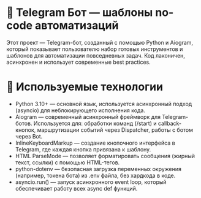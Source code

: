 # 🤖 Telegram Бот — шаблоны no-code автоматизаций

Этот проект — Telegram-бот, созданный с помощью Python и Aiogram, который показывает пользователю набор готовых инструментов и шаблонов для автоматизации повседневных задач. Код лаконичен, асинхронен и использует современные best practices.


# 🧰 Используемые технологии

- Python 3.10+ — основной язык, используется асинхронный подход (asyncio) для неблокирующего исполнения кода.
- Aiogram — современный асинхронный фреймворк для Telegram-ботов. Используется для: обработки команд (/start) и callback-кнопок, маршрутизации событий через Dispatcher, работы с ботом через Bot.
- InlineKeyboardMarkup — создание кнопочного интерфейса в Telegram, где каждая кнопка привязана к шаблону.
- HTML ParseMode — позволяет форматировать сообщения (жирный текст, ссылки) с помощью HTML-тегов.
- python-dotenv — безопасная загрузка переменных окружения (например, токена бота) из .env файла, без хардкода в коде.
- asyncio.run() — запуск асинхронного event loop, который обеспечивает работу всех async def функций.
